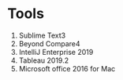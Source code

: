 # Tools

1. Sublime Text3
2. Beyond Compare4
3. IntelliJ Enterprise 2019 
4. Tableau 2019.2
5. Microsoft office 2016 for Mac
